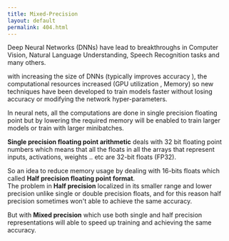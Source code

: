 ```yaml
---
title: Mixed-Precision 
layout: default
permalink: 404.html
---
```



Deep Neural Networks (DNNs) have lead to breakthroughs in Computer Vision, Natural Language Understanding, Speech Recognition tasks and many others.  
  
with increasing the size of  DNNs (typically improves accuracy ), the computational resources increased (GPU utilization , Memory) so new techniques have been developed to train models faster without losing accuracy or modifying the network hyper-parameters.  
    
In neural nets, all the computations are done in single precision floating point but by lowering the required memory will be enabled to train larger models or train with larger minibatches.  
  
**Single precision floating point arithmetic**  deals with 32 bit floating point numbers which means that all the floats in all the arrays that represent inputs, activations, weights .. etc are 32-bit floats (FP32).  
   
So an idea to reduce memory usage by dealing with 16-bits floats which called **Half precision floating point format**.    
The problem in **Half precision** localized in its smaller range and lower precision unlike single or double precision floats, and for this reason half precision sometimes won't able to achieve the same accuracy.  

But with **Mixed precision** which use both single and half precision representations will able to speed up training and achieving the same accuracy.



